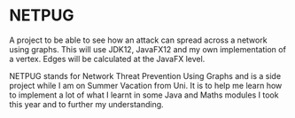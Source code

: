 # NETPUG
A project to be able to see how an attack can spread across a network using graphs. This will use JDK12, JavaFX12 
and my own implementation of a vertex. Edges will be calculated at the JavaFX level.

NETPUG stands for Network Threat Prevention Using Graphs and is a side project while I am on Summer Vacation from Uni.
It is to help me learn how to implement a lot of what I learnt in some Java and Maths modules I took this year and to
further my understanding.

